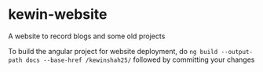 # kewin-website

A website to record blogs and some old projects

To build the angular project for website deployment, do
`ng build --output-path docs --base-href /kewinshah25/`
followed by committing your changes
